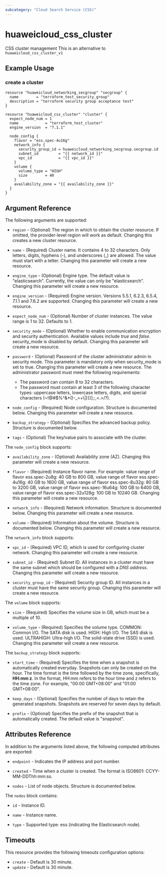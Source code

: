 ```yaml
---
subcategory: "Cloud Search Service (CSS)"
---
```


# huaweicloud\_css\_cluster

CSS cluster management
This is an alternative to `huaweicloud_css_cluster_v1`

## Example Usage

### create a cluster

```hcl
resource "huaweicloud_networking_secgroup" "secgroup" {
  name        = "terraform_test_security_group"
  description = "terraform security group acceptance test"
}

resource "huaweicloud_css_cluster" "cluster" {
  expect_node_num = 1
  name            = "terraform_test_cluster"
  engine_version  = "7.1.1"

  node_config {
    flavor = "ess.spec-4u16g"
    network_info {
      security_group_id = huaweicloud_networking_secgroup.secgroup.id
      subnet_id         = "{{ network_id }}"
      vpc_id            = "{{ vpc_id }}"
    }
    volume {
      volume_type = "HIGH"
      size        = 40
    }
    availability_zone = "{{ availability_zone }}"
  }
}
```

## Argument Reference

The following arguments are supported:

* `region` - (Optional) The region in which to obtain the cluster resource. If omitted, the provider-level region will work as default. Changing this creates a new cluster resource.

* `name` -
  (Required)
  Cluster name. It contains 4 to 32 characters. Only letters, digits,
  hyphens (-), and underscores (_) are allowed. The value must start
  with a letter. Changing this parameter will create a new resource.

* `engine_type` -
  (Optional)
  Engine type. The default value is "elasticsearch". Currently, the value
  can only be "elasticsearch". Changing this parameter will create a new resource.

* `engine_version` -
  (Required)
  Engine version. Versions 5.5.1, 6.2.3, 6.5.4, 7.1.1 and 7.6.2 are supported. Changing this parameter will create a new resource.

* `expect_node_num` -
  (Optional)
  Number of cluster instances. The value range is 1 to 32. Defaults to 1.

* `security_mode` - (Optional) Whether to enable communication encryption and security authentication.
  Available values include *true* and *false*. security_mode is disabled by default.
  Changing this parameter will create a new resource.

* `password` - (Optional) Password of the cluster administrator admin in security mode.
  This parameter is mandatory only when security_mode is set to true. Changing this parameter will create a new resource.
  The administrator password must meet the following requirements:
  - The password can contain 8 to 32 characters.
  - The password must contain at least 3 of the following character types: uppercase letters, lowercase letters,
    digits, and special characters (~!@#$%^&*()-_=+\\|[{}];:,<.>/?).

* `node_config` -
  (Required)
  Node configuration. Structure is documented below. Changing this parameter will create a new resource.

* `backup_strategy` - (Optional) Specifies the advanced backup policy. Structure is documented below.

* `tags` - (Optional) The key/value pairs to associate with the cluster.

The `node_config` block supports:

* `availability_zone` -
  (Optional)
  Availability zone (AZ).  Changing this parameter will create a new resource.

* `flavor` -
  (Required)
  Instance flavor name. For example: value range of flavor ess.spec-2u8g:
  40 GB to 800 GB, value range of flavor ess.spec-4u16g: 40 GB to 1600 GB,
  value range of flavor ess.spec-8u32g: 80 GB to 3200 GB, value range of
  flavor ess.spec-16u64g: 100 GB to 6400 GB, value range of
  flavor ess.spec-32u128g: 100 GB to 10240 GB.
  Changing this parameter will create a new resource.

* `network_info` -
  (Required)
  Network information. Structure is documented below. Changing this parameter will create a new resource.

* `volume` -
  (Required)
  Information about the volume. Structure is documented below. Changing this parameter will create a new resource.

The `network_info` block supports:

* `vpc_id` -
  (Required)
  VPC ID, which is used for configuring cluster network. Changing this parameter will create a new resource.

* `subnet_id` -
  (Required)
  Subnet ID. All instances in a cluster must have the same subnet which should be configured with a *DNS address*.
  Changing this parameter will create a new resource.

* `security_group_id` -
  (Required)
  Security group ID. All instances in a cluster must have the same security group.
  Changing this parameter will create a new resource.

The `volume` block supports:

* `size` -
  (Required)
  Specifies the volume size in GB, which must be a multiple of 10.

* `volume_type` -
  (Required)
  Specifies the volume type. COMMON: Common I/O. The SATA disk is used. HIGH: High I/O.
  The SAS disk is used. ULTRAHIGH: Ultra-high I/O. The
  solid-state drive (SSD) is used. Changing this parameter will create a new resource.


The `backup_strategy` block supports:

* `start_time` - (Required) Specifies the time when a snapshot is automatically
  created everyday. Snapshots can only be created on the hour. The time format is
  the time followed by the time zone, specifically, **HH:mm z**. In the format, HH:mm
  refers to the hour time and z refers to the time zone. For example, "00:00 GMT+08:00"
  and "01:00 GMT+08:00".

* `keep_days` - (Optional) Specifies the number of days to retain the generated
   snapshots. Snapshots are reserved for seven days by default.

* `prefix` - (Optional) Specifies the prefix of the snapshot that is automatically
  created. The default value is "snapshot".


## Attributes Reference

In addition to the arguments listed above, the following computed attributes are exported:

* `endpoint` -
  Indicates the IP address and port number.

* `created` -
  Time when a cluster is created. The format is ISO8601:
  CCYY-MM-DDThh:mm:ss.

* `nodes` -
  List of node objects. Structure is documented below.

The `nodes` block contains:

* `id` - Instance ID.

* `name` - Instance name.

* `type` - Supported type: ess (indicating the Elasticsearch node).

## Timeouts

This resource provides the following timeouts configuration options:

- `create` - Default is 30 minute.
- `update` - Default is 30 minute.
